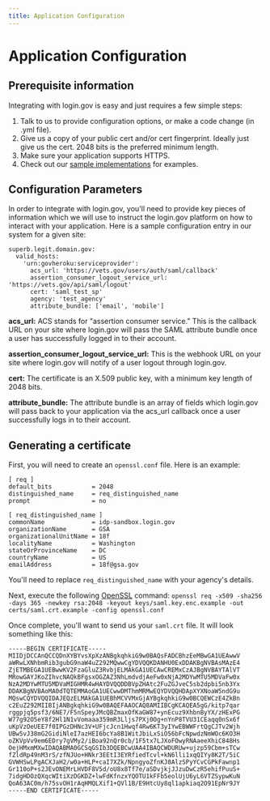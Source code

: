 ```yaml
---
title: Application Configuration
---
```


# Application Configuration

## Prerequisite information

Integrating with login.gov is easy and just requires a few simple steps:

1. Talk to us to provide configuration options, or make a code change (in .yml file).
2. Give us a copy of your public cert and/or cert fingerprint. Ideally just give us the cert. 2048 bits is the preferred minimum length.
3. Make sure your application supports HTTPS.
4. Check out our [sample implementations]({{site.baseurl}}/saml_refs) for examples.

## Configuration Parameters

In order to integrate with login.gov, you'll need to provide key pieces of information which we will use to instruct the login.gov platform on how to interact with your application. Here is a sample configuration entry in our system for a given site:

```
superb.legit.domain.gov:
  valid_hosts:
    'urn:govheroku:serviceprovider':
      acs_url: 'https://vets.gov/users/auth/saml/callback'
      assertion_consumer_logout_service_url: 'https://vets.gov/api/saml/logout'
      cert: 'saml_test_sp'
      agency: 'test_agency'
      attribute_bundle: ['email', 'mobile']
```

**acs_url:** ACS stands for "assertion consumer service." This is the callback URL on your site where login.gov will pass the SAML attribute bundle once a user has successfully logged in to their account.

**assertion_consumer_logout_service_url:** This is the webhook URL on your site where login.gov will notify of a user logout through login.gov.

**cert:** The certificate is an X.509 public key, with a minimum key length of 2048 bits.

**attribute_bundle:** The attribute bundle is an array of fields which login.gov will pass back to your application via the acs_url callback once a user successfully logs in to their account.

## Generating a certificate

First, you will need to create an `openssl.conf` file. Here is an example:

```
[ req ]
default_bits           = 2048
distinguished_name     = req_distinguished_name
prompt                 = no

[ req_distinguished_name ]
commonName             = idp-sandbox.login.gov
organizationName       = GSA
organizationalUnitName = 18f
localityName           = Washington
stateOrProvinceName    = DC
countryName            = US
emailAddress           = 18f@gsa.gov
```

You'll need to replace `req_distinguished_name` with your agency's details.

Next, execute the following [OpenSSL](https://www.openssl.org) command:
`openssl req -x509 -sha256 -days 365 -newkey rsa:2048 -keyout keys/saml.key.enc.example -out certs/saml.crt.example -config openssl.conf`

Once complete, you'll want to send us your `saml.crt` file. It will look something like this:

```
-----BEGIN CERTIFICATE-----
MIIDjDCCAnQCCQDnXYBYvsXpXzANBgkqhkiG9w0BAQsFADCBhzEeMBwGA1UEAwwV
aWRwLXNhbmRib3gubG9naW4uZ292MQwwCgYDVQQKDANHU0ExDDAKBgNVBAsMAzE4
ZjETMBEGA1UEBwwKV2FzaGluZ3RvbjELMAkGA1UECAwCREMxCzAJBgNVBAYTAlVT
MRowGAYJKoZIhvcNAQkBFgsxOGZAZ3NhLmdvdjAeFw0xNjA2MDYwMTU5MDVaFw0x
NzA2MDYwMTU5MDVaMIGHMR4wHAYDVQQDDBVpZHAtc2FuZGJveC5sb2dpbi5nb3Yx
DDAKBgNVBAoMA0dTQTEMMAoGA1UECwwDMThmMRMwEQYDVQQHDApXYXNoaW5ndG9u
MQswCQYDVQQIDAJEQzELMAkGA1UEBhMCVVMxGjAYBgkqhkiG9w0BCQEWCzE4ZkBn
c2EuZ292MIIBIjANBgkqhkiG9w0BAQEFAAOCAQ8AMIIBCgKCAQEA5gG/kitp7qar
rggpjq5psf3/6NE7/F5nSpeyJMcQBZmaxOfKaGW87+ynEcuz9XhbnByYX/zHExPG
W77g92O5eY8f2Hl1N1vVomaaa359mR3Lljs7PXj0Og+nYnP8TVU31CEaqq0nSx6f
uKpVzOeUEE7f0IPGzDHNc3V+UFjcJcn1Hwqf4Rw6KT3yIYwEBWWFrtQgCJTv2Wjh
UBw5vJ38mG2GidiNleI7azHEI6bcYa8B1WitJbiLxSiO56bFcNpwdzNmWOc6KO3H
oZKVpVv9em6EDry7gVMy2/iBoa92nQr0cb/1F5tx7LJXoFOwyRNAaeeXhiC848Hs
OejHMxmMXwIDAQABMA0GCSqGSIb3DQEBCwUAA4IBAQCWDURUw+ujzp59Cbm+sTCw
fZldRp49nM3rS/zfNJUo+HNkr3EEtI3EYRfiedTcvl+kN6lli1xqQIYy8K2T/5iC
GVWHSwLPgACXJaH2/w0a+HLP+caI7XZk/NpngyoZfnKJ8AlzSPyYCvCGPkFawnp1
Gr110oP+s2JEvONEMrLHVDF8V5d/oU8x8Tf7e/aSDvjkjJJzuDwCzR5ehifPuuS+
7idgHDOzQXqcWItiXzDGKDZ+lwFdKfnzxYQOTU1kFFb5eolUjU6yL6VTZSypwKuN
QoA63AC0m/h75svOH1rAqHMQLXif1+QVl1B/E9HtcUy8ql1apkiaq2O91EpNr9JY
-----END CERTIFICATE-----
```
